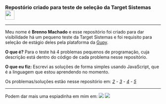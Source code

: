 ### Repostório criado para teste de seleção da Target Sistemas <a target="_blank" href="#"><img height="30" src="https://images.gupy.io/unsafe/100x100/https://s3.amazonaws.com/gupy5/production/companies/519/career/574/images/logo.png"></a>

---

Meu nome é **Brenno Machado** e esse repositório foi criado para dar visibilidade há um pequeno teste da Target Sistemas e foi requisito para seleção de estágio deles pela plataforma da [Gupy](https://gupy.io).

**O que é?** Para o teste há 4 problemas pequenos de programação, cuja descrição está dentro do código de cada problema nesse repositório.

**O que eu fiz:** Escrevi as soluções de forma simples usando JavaScript, que é a linguagem que estou aprendendo no momento.

Os problemas/soluções estão nesse repositório em: [ _2_](./problema_02.js) - [_3_](./problema_03.js) - [_4_](./problema_04.js) - [_5_](./problema_05.js)

---

Podem dar mais uma espiadinha em mim em: <a href="https://github.com/brennomachado"><img src="https://img.shields.io/badge/-GitHub-100000?logo=github&logoColor=white&style=flat" /></a> <a href="https://www.linkedin.com/in/brennomachado/"><img src="https://img.shields.io/badge/-LinkedIn-0077B5?logo=linkedin&logoColor=white&style=flat"/></a>

